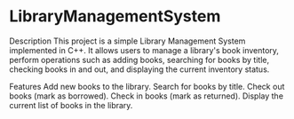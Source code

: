 # LibraryManagementSystem

Description
This project is a simple Library Management System implemented in C++. It allows users to manage a library's book inventory, perform operations such as adding books, searching for books by title, checking books in and out, and displaying the current inventory status.

Features
Add new books to the library.
Search for books by title.
Check out books (mark as borrowed).
Check in books (mark as returned).
Display the current list of books in the library.

